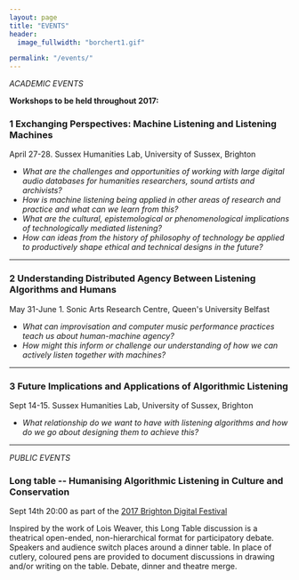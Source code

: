 ```yaml
---
layout: page
title: "EVENTS"
header:
  image_fullwidth: "borchert1.gif"

permalink: "/events/"
---
```

*ACADEMIC EVENTS*

 **Workshops to be held throughout 2017:**

### 1 Exchanging Perspectives: Machine Listening and Listening Machines
April 27-28. Sussex Humanities Lab, University of Sussex, Brighton

* *What are the challenges and opportunities of working with large digital audio databases for humanities researchers, sound artists and archivists?*
* *How is machine listening being applied in other areas of research and practice and what can we learn from this?*
* *What are the cultural, epistemological or phenomenological implications of technologically mediated listening?*
* *How can ideas from the history of philosophy of technology be applied to productively shape ethical and technical designs in the future?*

---

### 2 Understanding Distributed Agency Between Listening Algorithms and Humans
May 31-June 1. Sonic Arts Research Centre, Queen's University Belfast

* *What can improvisation and computer music performance practices teach us about human-machine agency?*
* *How might this inform or challenge our understanding of how we can actively listen together with machines?*


---


### 3 Future Implications and Applications of Algorithmic Listening
Sept 14-15. Sussex Humanities Lab, University of Sussex, Brighton

* *What relationship do we want to have with listening algorithms and how do we go about designing them to achieve this?*

---

*PUBLIC EVENTS*
### Long table -- Humanising Algorithmic Listening in Culture and Conservation
Sept 14th 20:00 as part of the [2017 Brighton Digital Festival](http://brightondigitalfestival.co.uk/events/humanising-algorithmic-listening-culture-conservation)

Inspired by the work of Lois Weaver, this Long Table discussion is a theatrical open-ended, non-hierarchical format for participatory debate. Speakers and audience switch places around a dinner table. In place of cutlery, coloured pens are provided to document discussions in drawing and/or writing on the table. Debate, dinner and theatre merge.
